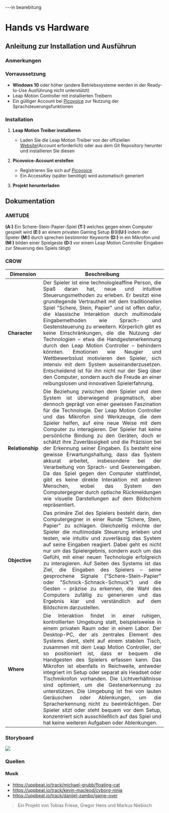 

---in bearebitung

# Hands vs Hardware

## Anleitung zur Installation und Ausführun
### Anmerkungen


### Vorraussetzung
- **Windows 10** oder höher (andere Betriebssysteme werden in der Ready-to-Use Ausführung nicht unterstützt)
- Leap Motion Controller mit installierten Treibern
- Ein gültiger Account bei [Picovoice](https://picovoice.ai) zur Nutzung der Sprachsteuerungsfunktionen

### Installation

1. **Leap Motion Treiber installieren**
   - Laden Sie die Leap Motion Treiber von der offiziellen [Website](https://leap2.ultraleap.com/downloads/leap-motion-controller/)(Account erforderlich) oder aus dem Git Repository herunter und installieren Sie diesen
   
2. **Picovoice-Account erstellen**
   - Registrieren Sie sich auf [Picovoice](https://picovoice.ai) 
   - Ein AccessKey (später benötigt) wird automatisch generiert

3. **Projekt herunterladen**


## Dokumentation 
### AMITUDE

**(A:)** Ein Schere-Stein-Papier-Spiel **(T:)** welches gegen einen Computer gespielt wird **(E:)** an einem privaten Gaming Setup **(I:)**(**(U:)** indem der Spieler **(M:)** durch sprechen bestimmter Keyworte **(D:)** in ein Mikrofon und **(M:)** bilden einer Spielgeste **(D:)** vor einem Leap Motion Controller Eingaben zur Steuerung des Spiels tätigt)

### CROW

| **Dimension** | **Beschreibung**                                                                                                                                                                                                                                                                                                                                                                                                                                                                                                                                                                                                                                                                                                                                                                                                                                                   |
|---------------|--------------------------------------------------------------------------------------------------------------------------------------------------------------------------------------------------------------------------------------------------------------------------------------------------------------------------------------------------------------------------------------------------------------------------------------------------------------------------------------------------------------------------------------------------------------------------------------------------------------------------------------------------------------------------------------------------------------------------------------------------------------------------------------------------------------------------------------------------------------------|
| **Character** | <div style ="text-align:justify"> Der Spieler ist eine technologieaffine Person, die Spaß daran hat, neue und intuitive Steuerungsmethoden zu erleben. Er besitzt eine grundlegende Vertrautheit mit dem traditionellen Spiel "Schere, Stein, Papier" und ist offen dafür, die klassische Interaktion durch multimodale Eingabemethoden wie Sprach- und Gestensteuerung zu erweitern. Körperlich gibt es keine Einschränkungen, die die Nutzung der Technologien – etwa die Handgestenerkennung durch den Leap Motion Controller – behindern könnten. Emotionen wie Neugier und Wettbewerbslust motivieren den Spieler, sich intensiv mit dem System auseinanderzusetzen. Entscheidend ist für ihn nicht nur der Sieg über den Computer, sondern auch die Freude an einer reibungslosen und innovativen Spielerfahrung. </div> |
| **Relationship** | <div style ="text-align:justify">Die Beziehung zwischen dem Spieler und dem System ist überwiegend pragmatisch, aber dennoch geprägt von einer gewissen Faszination für die Technologie. Der Leap Motion Controller und das Mikrofon sind Werkzeuge, die dem Spieler helfen, auf eine neue Weise mit dem Computer zu interagieren. Der Spieler hat keine persönliche Bindung zu den Geräten, doch er schätzt ihre Zuverlässigkeit und die Präzision bei der Erkennung seiner Eingaben. Es besteht eine gewisse Erwartungshaltung, dass das System akkurat arbeitet, insbesondere bei der Verarbeitung von Sprach- und Gesteneingaben. Da das Spiel gegen den Computer stattfindet, gibt es keine direkte Interaktion mit anderen Menschen, wobei das System den Computergegner durch optische Rückmeldungen wie visuelle Darstellungen auf dem Bildschirm repräsentiert. </div>                                                        |
| **Objective**      | <div style ="text-align:justify">Das primäre Ziel des Spielers besteht darin, den Computergegner in einer Runde "Schere, Stein, Papier" zu schlagen. Gleichzeitig möchte der Spieler die multimodale Steuerung erleben und testen, wie intuitiv und zuverlässig das System auf seine Eingaben reagiert. Dabei geht es nicht nur um das Spielergebnis, sondern auch um das Gefühl, mit einer neuen Technologie erfolgreich zu interagieren. Auf Seiten des Systems ist das Ziel, die Eingaben des Spielers – seine gesprochene Signale ("Schere-Stein-Papier" oder "Schnick-Schnack-Schnuck") und die Gesten – präzise zu erkennen, die Wahl des Computers zufällig zu generieren und das Ergebnis klar und verständlich auf dem Bildschirm darzustellen. </div>                                                                          |
| **Where**       | <div style ="text-align:justify">Die Interaktion findet in einer ruhigen, kontrollierten Umgebung statt, beispielsweise in einem privaten Raum oder in einem Labor. Der Desktop-PC, der als zentrales Element des Systems dient, steht auf einem stabilen Tisch, zusammen mit dem Leap Motion Controller, der so positioniert ist, dass er bequem die Handgesten des Spielers erfassen kann. Das Mikrofon ist ebenfalls in Reichweite, entweder integriert im Setup oder separat als Headset oder Tischmikrofon vorhanden. Die Lichtverhältnisse sind optimiert, um die Gestenerkennung zu unterstützen. Die Umgebung ist frei von lauten Geräuschen oder Ablenkungen, um die Spracherkennung nicht zu beeinträchtigen. Der Spieler sitzt oder steht bequem vor dem Setup, konzentriert sich ausschließlich auf das Spiel und hat keine weiteren Aufgaben oder Ablenkungen.</div>                                                                                                                                                                                                                                                                                                           |

### Storyboard
![](Dokumentation/Pictures/Storyboard.png)


### Quellen 
#### Musik
- https://uppbeat.io/track/michael-grubb/floating-cat
- https://uppbeat.io/track/kevin-macleod/cyborg-ninja
- https://uppbeat.io/track/danijel-zambo/game-over




> Ein Projekt von Tobias Friese, Gregor Hens und Markus Niebisch 
